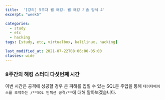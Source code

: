 ```yaml
---
title:  '[강의] 5주차 웹 해킹- 웹 해킹 기술 탐색 4'
excerpt: "week5"

categories:
  - study
  - etc
  - hacking
tags: [study, etc, virtualbox, kalilinux, hacking]

last_modified_at: 2021-07-22T08:06:00-05:00
classes: wide
---
```


### 8주간의 해킹 스터디 다섯번째 시간

이번 시간은 공격에 성공할 경우 큰 피해를 입힐 수 있는 SQL문 주입을 통해 `데이터베이스를 조작하는 /**SQL 인젝션 공격/**`에 대해 알아보겠습니다.

